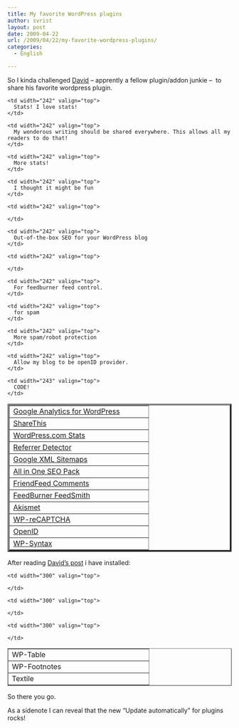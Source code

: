 ```yaml
---
title: My favorite WordPress plugins
author: svrist
layout: post
date: 2009-04-22
url: /2009/04/22/my-favorite-wordpress-plugins/
categories:
  - English

---
```

So I kinda challenged [David][1] – apprently a fellow plugin/addon junkie &#8211;  to share his favorite wordpress plugin.

<table border="4" cellspacing="1" cellpadding="2" width="549">
  <tr>
    <td width="296" valign="top">
      <a href="http://yoast.com/wordpress/analytics/">Google Analytics for WordPress</a>
    </td>
    
    <td width="242" valign="top">
      Stats! I love stats!
    </td>
  </tr>
  
  <tr>
    <td width="296" valign="top">
      <a href="http://sharethis.com">ShareThis</a>
    </td>
    
    <td width="242" valign="top">
      My wonderous writing should be shared everywhere. This allows all my readers to do that!
    </td>
  </tr>
  
  <tr>
    <td width="296" valign="top">
      <a href="http://wordpress.org/extend/plugins/stats/">WordPress.com Stats</a>
    </td>
    
    <td width="242" valign="top">
      More stats!
    </td>
  </tr>
  
  <tr>
    <td width="296" valign="top">
      <a href="http://www.phoenixheart.net/2008/11/referrer-detector">Referrer Detector</a>
    </td>
    
    <td width="242" valign="top">
      I thought it might be fun
    </td>
  </tr>
  
  <tr>
    <td width="296" valign="top">
      <a href="http://www.arnebrachhold.de/redir/sitemap-home/">Google XML Sitemaps</a>
    </td>
    
    <td width="242" valign="top">
       
    </td>
  </tr>
  
  <tr>
    <td width="296" valign="top">
      <a href="http://semperfiwebdesign.com">All in One SEO Pack</a>
    </td>
    
    <td width="242" valign="top">
      Out-of-the-box SEO for your WordPress blog
    </td>
  </tr>
  
  <tr>
    <td width="296" valign="top">
      <a href="http://blog.slaven.net.au/wordpress-plugins/friendfeed-comments-wordpress-plugin/">FriendFeed Comments</a>
    </td>
    
    <td width="242" valign="top">
       
    </td>
  </tr>
  
  <tr>
    <td width="296" valign="top">
      <a href="http://www.feedburner.com/fb/a/help/wordpress_quickstart">FeedBurner FeedSmith</a>
    </td>
    
    <td width="242" valign="top">
      For feedburner feed control.
    </td>
  </tr>
  
  <tr>
    <td width="296" valign="top">
      <a href="http://akismet.com/">Akismet</a>
    </td>
    
    <td width="242" valign="top">
      for spam
    </td>
  </tr>
  
  <tr>
    <td width="296" valign="top">
      <a href="http://www.blaenkdenum.com/wp-recaptcha/">WP-reCAPTCHA</a>
    </td>
    
    <td width="242" valign="top">
      More spam/robot protection
    </td>
  </tr>
  
  <tr>
    <td width="296" valign="top">
      <a href="http://wordpress.org/extend/plugins/openid">OpenID</a>
    </td>
    
    <td width="242" valign="top">
      Allow my blog to be openID provider.
    </td>
  </tr>
  
  <tr>
    <td width="296" valign="top">
      <a href="http://wordpress.org/extend/plugins/wp-syntax/">WP-Syntax</a>
    </td>
    
    <td width="243" valign="top">
      CODE!
    </td>
  </tr>
</table>

After reading [David’s post][1] i have installed:

<table border="1" cellspacing="0" cellpadding="2" width="600">
  <tr>
    <td width="300" valign="top">
      WP-Table
    </td>
    
    <td width="300" valign="top">
       
    </td>
  </tr>
  
  <tr>
    <td width="300" valign="top">
      WP-Footnotes
    </td>
    
    <td width="300" valign="top">
       
    </td>
  </tr>
  
  <tr>
    <td width="300" valign="top">
      Textile
    </td>
    
    <td width="300" valign="top">
       
    </td>
  </tr>
</table>

So there you go.

As a sidenote I can reveal that the new “Update automatically” for plugins rocks!

 [1]: http://david.olrik.dk/2009/03/18/share-your-active-wordpress-plugins/